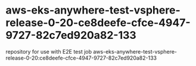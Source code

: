 # aws-eks-anywhere-test-vsphere-release-0-20-ce8deefe-cfce-4947-9727-82c7ed920a82-133
repository for use with E2E test job aws-eks-anywhere-test-vsphere-release-0-20:ce8deefe-cfce-4947-9727-82c7ed920a82-133
